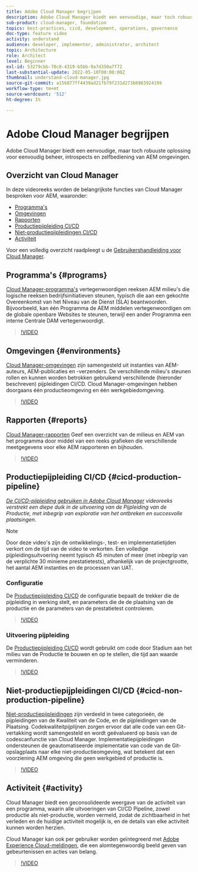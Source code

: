 ```yaml
---
title: Adobe Cloud Manager begrijpen
description: Adobe Cloud Manager biedt een eenvoudige, maar toch robuuste oplossing voor eenvoudig beheer, introspects en zelfbediening van AEM omgevingen.
sub-product: cloud-manager, foundation
topics: best-practices, cicd, development, operations, governance
doc-type: feature video
activity: understand
audience: developer, implementer, administrator, architect
topic: Architecture
role: Architect
level: Beginner
exl-id: 53279cbb-70c8-4319-b5bb-9a7d350a7f72
last-substantial-update: 2022-05-10T00:00:00Z
thumbnail: understand-cloud-manager.jpg
source-git-commit: a156877ff4439ad21fb79f231d273b8983924199
workflow-type: tm+mt
source-wordcount: '512'
ht-degree: 1%

---
```


# Adobe Cloud Manager begrijpen

Adobe Cloud Manager biedt een eenvoudige, maar toch robuuste oplossing voor eenvoudig beheer, introspects en zelfbediening van AEM omgevingen.

## Overzicht van Cloud Manager

In deze videoreeks worden de belangrijkste functies van Cloud Manager besproken voor AEM, waaronder:

* [Programma&#39;s](#programs)
* [Omgevingen](#environments)
* [Rapporten](#reports)
* [Productiepijpleiding CI/CD](#cicd-production-pipeline)
* [Niet-productiepijpleidingen CI/CD](#cicd-non-production-pipeline)
* [Activiteit](#activity)

Voor een volledig overzicht raadpleegt u de [Gebruikershandleiding voor Cloud Manager](https://experienceleague.adobe.com/docs/experience-manager-cloud-manager/content/introduction.html).

## Programma&#39;s {#programs}

[Cloud Manager-programma&#39;s](https://experienceleague.adobe.com/docs/experience-manager-cloud-manager/content/getting-started/program-setup.html) vertegenwoordigen reeksen AEM milieu&#39;s die logische reeksen bedrijfsinitiatieven steunen, typisch die aan een gekochte Overeenkomst van het Niveau van de Dienst (SLA) beantwoorden. Bijvoorbeeld, kan één Programma de AEM middelen vertegenwoordigen om de globale openbare Websites te steunen, terwijl een ander Programma een interne Centrale DAM vertegenwoordigt.

>[!VIDEO](https://video.tv.adobe.com/v/26313/?quality=12&learn=on)

## Omgevingen {#environments}

[Cloud Manager-omgevingen](https://experienceleague.adobe.com/docs/experience-manager-cloud-manager/content/using/managing-environments.html) zijn samengesteld uit instanties van AEM-auteurs, AEM-publicaties en -verzenders. De verschillende milieu&#39;s steunen rollen en kunnen worden betrokken gebruikend verschillende (hieronder beschreven) pijpleidingen CI/CD. Cloud Manager-omgevingen hebben doorgaans één productieomgeving en één werkgebiedomgeving.

>[!VIDEO](https://video.tv.adobe.com/v/26318/?quality=12&learn=on)

## Rapporten {#reports}

[Cloud Manager-rapporten](https://experienceleague.adobe.com/docs/experience-manager-cloud-manager/content/using/monitoring-environments.html) Geef een overzicht van de milieus en AEM van het programma door middel van een reeks grafieken die verschillende meetgegevens voor elke AEM rapporteren en bijhouden.

>[!VIDEO](https://video.tv.adobe.com/v/26315/?quality=12&learn=on)

## Productiepijpleiding CI/CD {#cicd-production-pipeline}

*[De CI/CD-pijpleiding gebruiken in Adobe Cloud Manager](./use-the-cicd-pipeline-in-cloud-manager-for-aem.md) videoreeks verstrekt een diepe duik in de uitvoering van de Pijpleiding van de Productie, met inbegrip van exploratie van het ontbreken en succesvolle plaatsingen.*

>[!NOTE]
>
> Door deze video&#39;s zijn de ontwikkelings-, test- en implementatietijden verkort om de tijd van de video te verkorten. Een volledige pijpleidingsuitvoering neemt typisch 45 minuten of meer (met inbegrip van de verplichte 30 minieme prestatietests), afhankelijk van de projectgrootte, het aantal AEM instanties en de processen van UAT.

### Configuratie

De [Productiepijpleiding CI/CD](https://experienceleague.adobe.com/docs/experience-manager-cloud-manager/content/using/pipelines/production-pipelines.html) de configuratie bepaalt de trekker die de pijpleiding in werking stelt, en parameters die de de plaatsing van de productie en de parameters van de prestatietest controleren.

>[!VIDEO](https://video.tv.adobe.com/v/26314/?quality=12&learn=on)

### Uitvoering pijpleiding

De [Productiepijpleiding CI/CD](https://experienceleague.adobe.com/docs/experience-manager-cloud-manager/content/using/code-deployment.html) wordt gebruikt om code door Stadium aan het milieu van de Productie te bouwen en op te stellen, die tijd aan waarde verminderen.

>[!VIDEO](https://video.tv.adobe.com/v/26317/?quality=12&learn=on)

## Niet-productiepijpleidingen CI/CD {#cicd-non-production-pipeline}

[Niet-productiepijpleidingen](https://experienceleague.adobe.com/docs/experience-manager-cloud-manager/content/using/pipelines/production-pipelines.html) zijn verdeeld in twee categorieën, de pijpleidingen van de Kwaliteit van de Code, en de pijpleidingen van de Plaatsing. Codekwaliteitpijplijnen zorgen ervoor dat alle code van een Git-vertakking wordt samengesteld en wordt geëvalueerd op basis van de codescanfunctie van Cloud Manager. Implementatiepijpleidingen ondersteunen de geautomatiseerde implementatie van code van de Git-opslagplaats naar elke niet-productieomgeving, wat betekent dat een voorziening AEM omgeving die geen werkgebied of productie is.

>[!VIDEO](https://video.tv.adobe.com/v/26316/?quality=12&learn=on)

## Activiteit {#activity}

Cloud Manager biedt een geconsolideerde weergave van de activiteit van een programma, waarin alle uitvoeringen van CI/CD Pipeline, zowel productie als niet-productie, worden vermeld, zodat de zichtbaarheid in het verleden en de huidige activiteit mogelijk is, en de details van elke activiteit kunnen worden herzien.

Cloud Manager kan ook per gebruiker worden geïntegreerd met [Adobe Experience Cloud-meldingen](https://experienceleague.adobe.com/docs/experience-manager-cloud-manager/content/using/notifications.html), die een alomtegenwoordig beeld geven van gebeurtenissen en acties van belang.

>[!VIDEO](https://video.tv.adobe.com/v/26319/?quality=12&learn=on)
